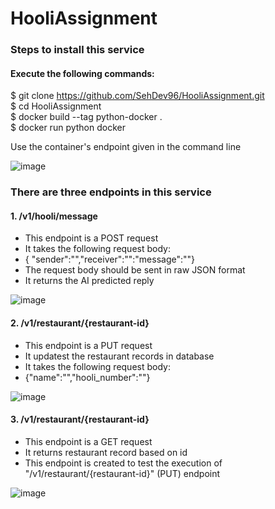 # HooliAssignment

### Steps to install this service 
#### Execute the following commands: 

$ git clone https://github.com/SehDev96/HooliAssignment.git <br />
$ cd HooliAssignment <br />
$ docker build --tag python-docker .  <br />
$ docker run python docker <br />

Use the container's endpoint given in the command line 

![image](https://user-images.githubusercontent.com/97646744/170098077-5bee4050-18a3-4c7e-92b7-3b013ec5d66d.png)


### There are three endpoints in this service 

#### 1. /v1/hooli/message 

- This endpoint is a POST request 
- It takes the following request body: 
-  { "sender":"","receiver":"":"message":""}
- The request body should be sent in raw JSON format
- It returns the AI predicted reply

![image](https://user-images.githubusercontent.com/97646744/170160290-5f76ae95-d056-44ee-bd02-fac72eeead3c.png)



#### 2. /v1/restaurant/{restaurant-id} 

- This endpoint is a PUT request 
- It updatest the restaurant records in database 
- It takes the following request body: 
-  {"name":"","hooli_number":""}

![image](https://user-images.githubusercontent.com/97646744/170160359-0b322cd9-37e3-4781-8c80-f75a03766e84.png)



#### 3. /v1/restaurant/{restaurant-id}
- This endpoint is a GET request 
- It returns restaurant record based on id 
- This endpoint is created to test the execution of "/v1/restaurant/{restaurant-id}" (PUT)  endpoint

![image](https://user-images.githubusercontent.com/97646744/170160415-6c4dc81c-537d-4a7d-b1fc-6a26d2b4d3e4.png)

